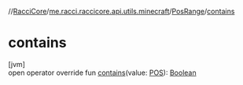 //[RacciCore](../../../index.md)/[me.racci.raccicore.api.utils.minecraft](../index.md)/[PosRange](index.md)/[contains](contains.md)

# contains

[jvm]\
open operator override fun [contains](contains.md)(value: [POS](index.md)): [Boolean](https://kotlinlang.org/api/latest/jvm/stdlib/kotlin/-boolean/index.html)
